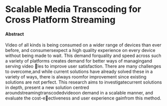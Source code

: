 Scalable Media Transcoding for Cross Platform Streaming
========================

#### Abstract
Video of all kinds is being consumed on a wider range of devices than ever before, and consumersexpect a high quality experience on every device without being made to wait. This demand forquality and speed across such a variety of platforms creates demand for better ways of managingand serving video les to improve user satisfaction. There are many challenges to overcome,and while current solutions have already solved these in a variety of ways, there is always roomfor improvement since existing solutions are not perfect.  This research aims to investigatecurrent solutions in depth, present a new solution centred aroundstreamingtranscodedvideoon demand in a scalable manner, and evaluate the cost-eectiveness and user experience gainfrom this method.
